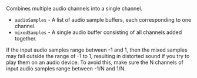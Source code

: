 Combines multiple audio channels into a single channel.

- `audioSamples` - A list of audio sample buffers, each corresponding to one channel.
- `mixedSamples` - A single audio buffer consisting of all channels added together.

If the input audio samples range between -1 and 1, then the mixed samples may fall outside the range of -1 to 1, resulting in distorted sound if you try to play them on an audio device. To avoid this, make sure the N channels of input audio samples range between -1/N and 1/N. 
